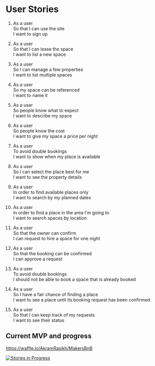 # User Stories

1. As a user  
So that I can use the site  
I want to sign up

2. As a user  
So that I can lease the space  
I want to list a new space

3. As a user  
So I can manage a few properties  
I want to list multiple spaces

4. As a user  
So my space can be referenced  
I want to name it

5. As a user  
So people know what to expect  
I want to describe my space

6. As a user  
So people know the cost  
I want to give my space a price per night  

7. As a user  
To avoid double bookings  
I want to show when my place is available

8. As a user  
So I can select the place best for me  
I want to see the property details

9. As a user  
In order to find available places only  
I want to search by my planned dates

10. As a user  
In order to find a place in the area I'm going to  
I want to search spaces by location

11. As a user  
So that the owner can confirm  
I can request to hire a space for one night

12. As a user  
So that the booking can be confirmed  
I can approve a request

13. As a user  
To avoid double bookings  
I should not be able to book a space that is already booked

14. As a user  
So I have a fair chance of finding a place  
I want to see a place until its booking request has been confirmed

15. As a user  
So that I can keep track of my requests  
I want to see their status


## Current MVP and progress
https://waffle.io/AkramRasikh/MakersBnB

[![Stories in Progress](https://badge.waffle.io/AkramRasikh/MakersBnB.svg?label=in_progress&title=In_Progress)](http://waffle.io/AkramRasikh/MakersBnB)
